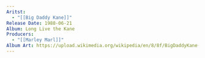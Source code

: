 ```yaml
---
Aritst:
  - "[[Big Daddy Kane]]"
Release Date: 1988-06-21
Album: Long Live the Kane
Producers:
  - "[[Marley Marl]]"
Album Art: https://upload.wikimedia.org/wikipedia/en/8/8f/BigDaddyKane-LongLiveTheKane.jpg
---
```

